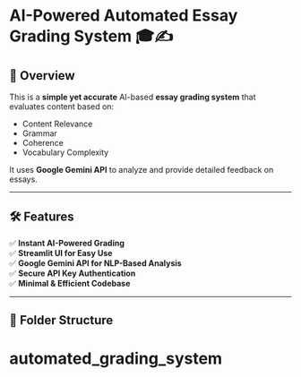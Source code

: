 # AI-Powered Automated Essay Grading System 🎓✍️

## 🚀 Overview
This is a **simple yet accurate** AI-based **essay grading system** that evaluates content based on:
- Content Relevance
- Grammar
- Coherence
- Vocabulary Complexity

It uses **Google Gemini API** to analyze and provide detailed feedback on essays.

---

## 🛠 Features
✅ **Instant AI-Powered Grading**  
✅ **Streamlit UI for Easy Use**  
✅ **Google Gemini API for NLP-Based Analysis**  
✅ **Secure API Key Authentication**  
✅ **Minimal & Efficient Codebase**  

---

## 📂 Folder Structure
# automated_grading_system
